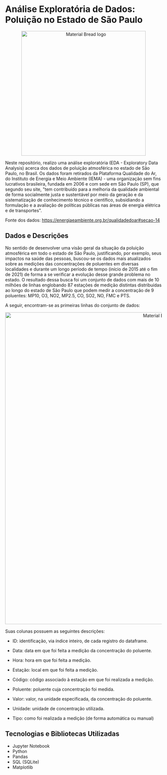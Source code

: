# Análise Exploratória de Dados: Poluição no Estado de São Paulo

<p align="center">
    <img width="400" src="https://github.com/Samirnunes/sp_polution_eda/blob/main/images/iema_logo.png" alt="Material Bread logo">
<p>

Neste repositório, realizo uma análise exploratória (EDA - Exploratory Data Analysis) acerca dos dados de poluição atmosférica no estado de São Paulo, no Brasil. Os dados foram retirados da Plataforma Qualidade do Ar, do Instituto de Energia e Meio Ambiente (IEMA) - uma organização sem fins lucrativos brasileira, fundada em 2006 e com sede em São Paulo (SP), que segundo seu site, "tem contribuído para a melhoria da qualidade ambiental de forma socialmente justa e sustentável por meio da geração e da sistematização de conhecimento técnico e científico, subsidiando a formulação e a avaliação de políticas públicas nas áreas de energia elétrica e de transportes".

Fonte dos dados: https://energiaeambiente.org.br/qualidadedoar#secao-14

## Dados e Descrições

No sentido de desenvolver uma visão geral da situação da poluição atmosférica em todo o estado de São Paulo, justificando, por exemplo, seus impactos na saúde das pessoas, buscou-se os dados mais atualizados sobre as medições das concentrações de poluentes em diversas localidades e durante um longo período de tempo (início de 2015 até o fim de 2021) de forma a se verificar a evolução desse grande problema no estado. O resultado dessa busca foi um conjunto de dados com mais de 10 milhões de linhas englobando 87 estações de medição distintas distribuídas ao longo do estado de São Paulo que podem medir a concentração de 9 poluentes: MP10, O3, NO2, MP2.5, CO, SO2, NO, FMC e PTS. 

A seguir, encontram-se as primeiras linhas do conjunto de dados:
    
<p align="center">
    <img width="1000" src="https://github.com/Samirnunes/sp_polution_eda/blob/main/images/visao_geral_dataframe.PNG" alt="Material Bread logo">
<p>

Suas colunas possuem as seguintes descrições:

- ID: identificação, via índice inteiro, de cada registro do dataframe.

- Data: data em que foi feita a medição da concentração do poluente.

- Hora: hora em que foi feita a medição.

- Estação: local em que foi feita a medição.

- Código: código associado à estação em que foi realizada a medição.

- Poluente: poluente cuja concentração foi medida.

- Valor: valor, na unidade especificada, da concentração do poluente.

- Unidade: unidade de concentração utilizada.

- Tipo: como foi realizada a medição (de forma automática ou manual)

## Tecnologias e Bibliotecas Utilizadas

- Jupyter Notebook
- Python
- Pandas
- SQL (SQLite)
- Matplotlib
 

